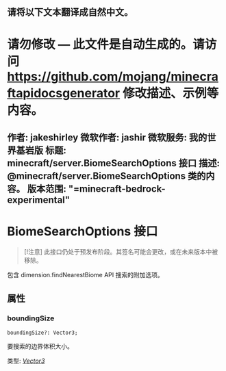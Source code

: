 请将以下文本翻译成自然中文。
---
# 请勿修改 — 此文件是自动生成的。请访问 https://github.com/mojang/minecraftapidocsgenerator 修改描述、示例等内容。
作者: jakeshirley
微软作者: jashir
微软服务: 我的世界基岩版
标题: minecraft/server.BiomeSearchOptions 接口
描述: @minecraft/server.BiomeSearchOptions 类的内容。
版本范围: "=minecraft-bedrock-experimental"
---
# BiomeSearchOptions 接口

> [!注意]
> 此接口仍处于预发布阶段。其签名可能会更改，或在未来版本中被移除。

包含 dimension.findNearestBiome API 搜索的附加选项。

## 属性

### **boundingSize**
`boundingSize?: Vector3;`

要搜索的边界体积大小。

类型: [*Vector3*](Vector3.md)